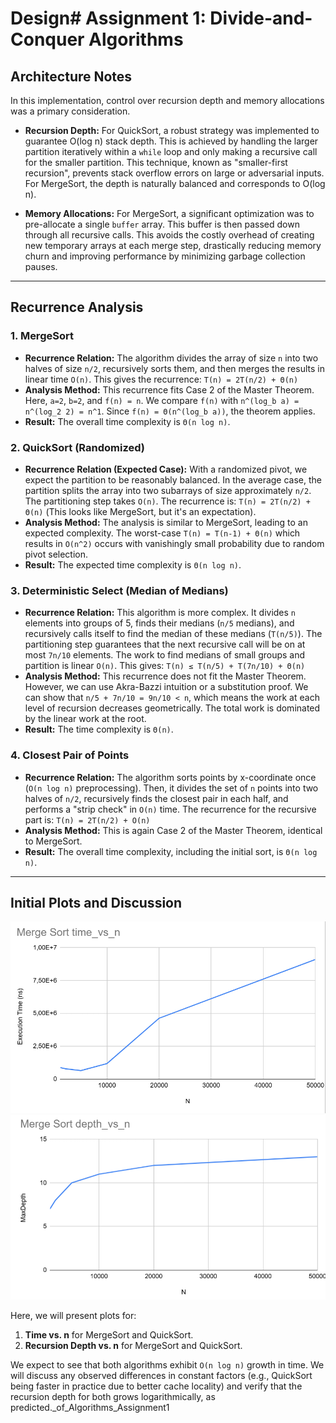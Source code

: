 # Design# Assignment 1: Divide-and-Conquer Algorithms

## Architecture Notes

In this implementation, control over recursion depth and memory allocations was a primary consideration.

- **Recursion Depth:** For QuickSort, a robust strategy was implemented to guarantee O(log n) stack depth. This is achieved by handling the larger partition iteratively within a `while` loop and only making a recursive call for the smaller partition. This technique, known as "smaller-first recursion", prevents stack overflow errors on large or adversarial inputs. For MergeSort, the depth is naturally balanced and corresponds to O(log n).

- **Memory Allocations:** For MergeSort, a significant optimization was to pre-allocate a single `buffer` array. This buffer is then passed down through all recursive calls. This avoids the costly overhead of creating new temporary arrays at each merge step, drastically reducing memory churn and improving performance by minimizing garbage collection pauses.

---

## Recurrence Analysis

### 1. MergeSort

- **Recurrence Relation:** The algorithm divides the array of size `n` into two halves of size `n/2`, recursively sorts them, and then merges the results in linear time `O(n)`. This gives the recurrence:
  `T(n) = 2T(n/2) + Θ(n)`
- **Analysis Method:** This recurrence fits Case 2 of the Master Theorem. Here, `a=2`, `b=2`, and `f(n) = n`. We compare `f(n)` with `n^(log_b a) = n^(log_2 2) = n^1`. Since `f(n) = Θ(n^(log_b a))`, the theorem applies.
- **Result:** The overall time complexity is `Θ(n log n)`.

### 2. QuickSort (Randomized)

- **Recurrence Relation (Expected Case):** With a randomized pivot, we expect the partition to be reasonably balanced. In the average case, the partition splits the array into two subarrays of size approximately `n/2`. The partitioning step takes `O(n)`. The recurrence is:
  `T(n) = 2T(n/2) + Θ(n)` (This looks like MergeSort, but it's an expectation).
- **Analysis Method:** The analysis is similar to MergeSort, leading to an expected complexity. The worst-case `T(n) = T(n-1) + Θ(n)` which results in `O(n^2)` occurs with vanishingly small probability due to random pivot selection.
- **Result:** The expected time complexity is `Θ(n log n)`.

### 3. Deterministic Select (Median of Medians)

- **Recurrence Relation:** This algorithm is more complex. It divides `n` elements into groups of 5, finds their medians (`n/5` medians), and recursively calls itself to find the median of these medians (`T(n/5)`). The partitioning step guarantees that the next recursive call will be on at most `7n/10` elements. The work to find medians of small groups and partition is linear `O(n)`. This gives:
  `T(n) ≤ T(n/5) + T(7n/10) + Θ(n)`
- **Analysis Method:** This recurrence does not fit the Master Theorem. However, we can use Akra-Bazzi intuition or a substitution proof. We can show that `n/5 + 7n/10 = 9n/10 < n`, which means the work at each level of recursion decreases geometrically. The total work is dominated by the linear work at the root.
- **Result:** The time complexity is `Θ(n)`.

### 4. Closest Pair of Points

- **Recurrence Relation:** The algorithm sorts points by x-coordinate once (`O(n log n)` preprocessing). Then, it divides the set of `n` points into two halves of `n/2`, recursively finds the closest pair in each half, and performs a "strip check" in `O(n)` time. The recurrence for the recursive part is:
  `T(n) = 2T(n/2) + O(n)`
- **Analysis Method:** This is again Case 2 of the Master Theorem, identical to MergeSort.
- **Result:** The overall time complexity, including the initial sort, is `Θ(n log n)`.

---

## Initial Plots and Discussion

![img_1.png](img_1.png)
![img.png](img.png)

Here, we will present plots for:
1.  **Time vs. n** for MergeSort and QuickSort.
2.  **Recursion Depth vs. n** for MergeSort and QuickSort.

We expect to see that both algorithms exhibit `O(n log n)` growth in time. We will discuss any observed differences in constant factors (e.g., QuickSort being faster in practice due to better cache locality) and verify that the recursion depth for both grows logarithmically, as predicted._of_Algorithms_Assignment1